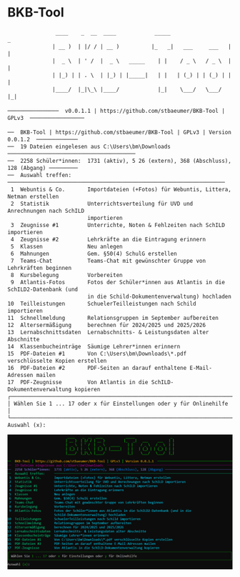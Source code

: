 # BKB-Tool

                   ____    _  __  ____            _____                   _ 
                  | __ )  | |/ / | __ )          |_   _|   ___     ___   | |
                  |  _ \  | ' /  |  _ \   _____    | |    / _ \   / _ \  | |
                  | |_) | | . \  | |_) | |_____|   | |   | (_) | | (_) | | |
                  |____/  |_|\_\ |____/            |_|    \___/   \___/  |_|
                                                                            
    ────────────────  v0.0.1.1 | https://github.com/stbaeumer/BKB-Tool | GPLv3  ─────────────────
    
    ──  BKB-Tool | https://github.com/stbaeumer/BKB-Tool | GPLv3 | Version 0.0.1.2  ─────────────
    ──  19 Dateien eingelesen aus C:\Users\bm\Downloads  ────────────────────────────────────────
    ──  2258 Schüler*innen:  1731 (aktiv), 5 26 (extern), 368 (Abschluss), 128 (Abgang) ─────────
    ──  Auswahl treffen:     ────────────────────────────────────────────────────────────────────
     1  Webuntis & Co.       Importdateien (+Fotos) für Webuntis, Littera, Netman erstellen
     2  Statistik            Unterrichtsverteilung für UVD und Anrechnungen nach SchILD 
                             importieren
     3  Zeugnisse #1         Unterrichte, Noten & Fehlzeiten nach SchILD importieren
     4  Zeugnisse #2         Lehrkräfte an die Eintragung erinnern
     5  Klassen              Neu anlegen
     6  Mahnungen            Gem. §50(4) SchulG erstellen
     7  Teams-Chat           Teams-Chat mit gewünschter Gruppe von Lehrkräften beginnen
     8  Kursbelegung         Vorbereiten
     9  Atlantis-Fotos       Fotos der Schüler*innen aus Atlantis in die SchILD2-Datenbank (und 
                             in die Schild-Dokumentenverwaltung) hochladen
    10  Teilleistungen       SchuelerTeilleistungen nach Schild importieren
    11  Schnellmeldung       Relationsgruppen im September aufbereiten
    12  Altersermäßigung     berechnen für 2024/2025 und 2025/2026
    13  Lernabschnittsdaten  Lernabschnitts- & Leistungsdaten alter Abschnitte
    14  Klassenbucheinträge  Säumige Lehrer*innen erinnern
    15  PDF-Dateien #1       Von C:\Users\bm\Downloads\*.pdf verschlüsselte Kopien erstellen
    16  PDF-Dateien #2       PDF-Seiten an darauf enthaltene E-Mail-Adressen mailen
    17  PDF-Zeugnisse        Von Atlantis in die SchILD-Dokumentenverwaltung kopieren
    ┌───────────────────────────────────────────────────────────────────────────────────────────┐
    │ Wählen Sie 1 ... 17 oder x für Einstellungen oder y für Onlinehilfe                       │
    └───────────────────────────────────────────────────────────────────────────────────────────┘
    Auswahl (x):

![alt text](app.png)